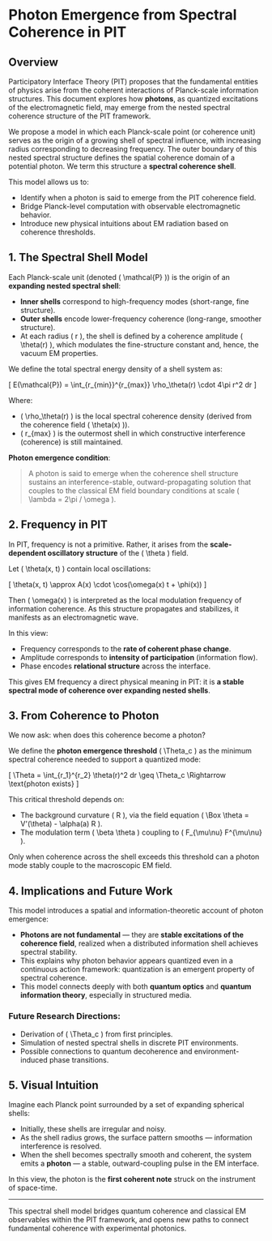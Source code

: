 # Photon Emergence from Spectral Coherence in PIT

## Overview

Participatory Interface Theory (PIT) proposes that the fundamental entities of physics arise from the coherent interactions of Planck-scale information structures. This document explores how **photons**, as quantized excitations of the electromagnetic field, may emerge from the nested spectral coherence structure of the PIT framework.

We propose a model in which each Planck-scale point (or coherence unit) serves as the origin of a growing shell of spectral influence, with increasing radius corresponding to decreasing frequency. The outer boundary of this nested spectral structure defines the spatial coherence domain of a potential photon. We term this structure a **spectral coherence shell**.

This model allows us to:
- Identify when a photon is said to emerge from the PIT coherence field.
- Bridge Planck-level computation with observable electromagnetic behavior.
- Introduce new physical intuitions about EM radiation based on coherence thresholds.

## 1. The Spectral Shell Model

Each Planck-scale unit (denoted \( \mathcal{P} \)) is the origin of an **expanding nested spectral shell**:

- **Inner shells** correspond to high-frequency modes (short-range, fine structure).
- **Outer shells** encode lower-frequency coherence (long-range, smoother structure).
- At each radius \( r \), the shell is defined by a coherence amplitude \( \theta(r) \), which modulates the fine-structure constant and, hence, the vacuum EM properties.

We define the total spectral energy density of a shell system as:

\[ E(\mathcal{P}) = \int_{r_{min}}^{r_{max}} \rho_\theta(r) \cdot 4\pi r^2 dr \]

Where:
- \( \rho_\theta(r) \) is the local spectral coherence density (derived from the coherence field \( \theta(x) \)).
- \( r_{max} \) is the outermost shell in which constructive interference (coherence) is still maintained.

**Photon emergence condition**:
> A photon is said to emerge when the coherence shell structure sustains an interference-stable, outward-propagating solution that couples to the classical EM field boundary conditions at scale \( \lambda = 2\pi / \omega \).

## 2. Frequency in PIT

In PIT, frequency is not a primitive. Rather, it arises from the **scale-dependent oscillatory structure** of the \( \theta \) field.

Let \( \theta(x, t) \) contain local oscillations:

\[ \theta(x, t) \approx A(x) \cdot \cos(\omega(x) t + \phi(x)) \]

Then \( \omega(x) \) is interpreted as the local modulation frequency of information coherence. As this structure propagates and stabilizes, it manifests as an electromagnetic wave.

In this view:
- Frequency corresponds to the **rate of coherent phase change**.
- Amplitude corresponds to **intensity of participation** (information flow).
- Phase encodes **relational structure** across the interface.

This gives EM frequency a direct physical meaning in PIT: it is **a stable spectral mode of coherence over expanding nested shells**.

## 3. From Coherence to Photon

We now ask: when does this coherence become a photon?

We define the **photon emergence threshold** \( \Theta_c \) as the minimum spectral coherence needed to support a quantized mode:

\[ \Theta = \int_{r_1}^{r_2} \theta(r)^2 dr \geq \Theta_c \Rightarrow \text{photon exists} \]

This critical threshold depends on:
- The background curvature \( R \), via the field equation \( \Box \theta = V'(\theta) - \alpha(a) R \).
- The modulation term \( \beta \theta \) coupling to \( F_{\mu\nu} F^{\mu\nu} \).

Only when coherence across the shell exceeds this threshold can a photon mode stably couple to the macroscopic EM field.

## 4. Implications and Future Work

This model introduces a spatial and information-theoretic account of photon emergence:

- **Photons are not fundamental** — they are **stable excitations of the coherence field**, realized when a distributed information shell achieves spectral stability.
- This explains why photon behavior appears quantized even in a continuous action framework: quantization is an emergent property of spectral coherence.
- This model connects deeply with both **quantum optics** and **quantum information theory**, especially in structured media.

### Future Research Directions:
- Derivation of \( \Theta_c \) from first principles.
- Simulation of nested spectral shells in discrete PIT environments.
- Possible connections to quantum decoherence and environment-induced phase transitions.

## 5. Visual Intuition

Imagine each Planck point surrounded by a set of expanding spherical shells:
- Initially, these shells are irregular and noisy.
- As the shell radius grows, the surface pattern smooths — information interference is resolved.
- When the shell becomes spectrally smooth and coherent, the system emits a **photon** — a stable, outward-coupling pulse in the EM interface.

In this view, the photon is the **first coherent note** struck on the instrument of space-time.

---

This spectral shell model bridges quantum coherence and classical EM observables within the PIT framework, and opens new paths to connect fundamental coherence with experimental photonics.

